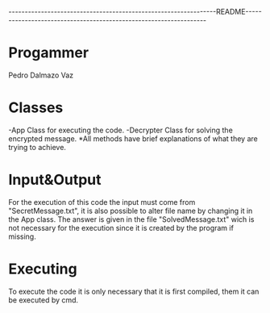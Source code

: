 ----------------------------------------------------------------README------------------------------------------------------------------
# Progammer
  Pedro Dalmazo Vaz
# Classes
  -App
   Class for executing the code.
  -Decrypter
   Class for solving the encrypted message.
  *All methods have brief explanations of what they are trying to achieve.
# Input&Output
   For the execution of this code the input  must come from  "SecretMessage.txt",  it  is  also possible  to alter file name  by changing  it in  the App class.
   The answer is given in the file "SolvedMessage.txt" wich is not necessary for the execution since it is created by the program if missing.
# Executing
  To execute the code it is only necessary that it is first compiled, them it can be executed by cmd. 
